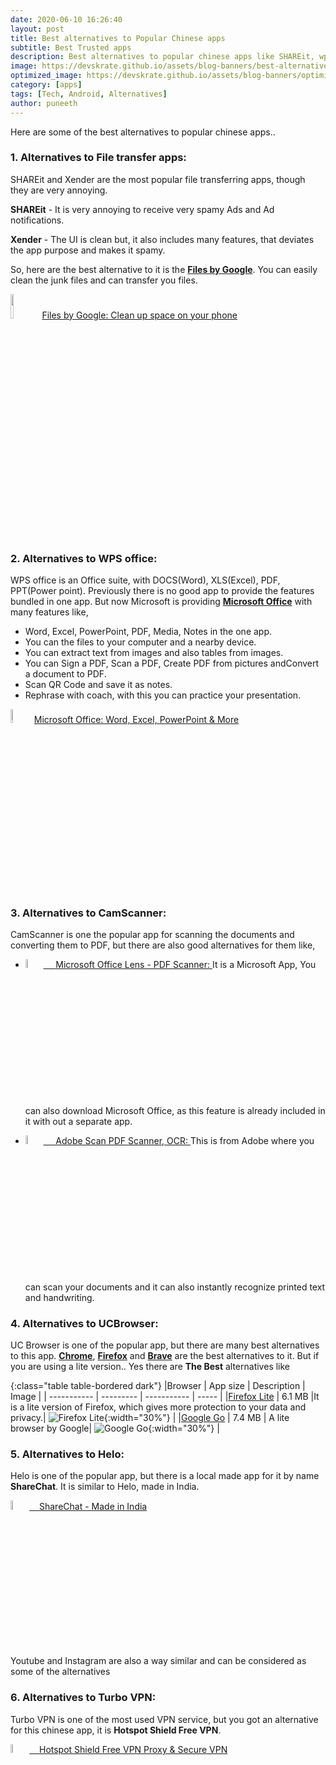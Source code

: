 ```yaml
---
date: 2020-06-10 16:26:40
layout: post
title: Best alternatives to Popular Chinese apps
subtitle: Best Trusted apps
description: Best alternatives to popular chinese apps like SHAREit, wps-office etc
image: https://devskrate.github.io/assets/blog-banners/best-alternatives-to-chinese-apps.webp
optimized_image: https://devskrate.github.io/assets/blog-banners/optimized/best-alternatives-to-chinese-apps.webp
category: [apps]
tags: [Tech, Android, Alternatives]
author: puneeth
---
```


Here are some of the best alternatives to popular chinese apps..

### 1. Alternatives to File transfer apps:

SHAREit and Xender are the most popular file transferring apps, though they are very annoying.

**SHAREit** - It is very annoying to receive very spamy Ads and Ad notifications.

**Xender** - The UI is clean but, it also includes many features, that deviates the app purpose and makes it spamy.

So, here are the best alternative to it is the [**Files by Google**](https://play.google.com/store/apps/details?id=com.google.android.apps.nbu.files&hl=en_IN). You can easily clean the junk files and can transfer you files.

<p align="">
  <a href="https://play.google.com/store/apps/details?id=com.google.android.apps.nbu.files&hl=en_IN"><img width="10%" src="https://devskrate.github.io/assets/images/alternatives/chinese-apps/filesgo.webp"><bold>Files by Google: Clean up space on your phone</bold></a>
</p>

### 2. Alternatives to WPS office:

WPS office is an Office suite, with DOCS(Word), XLS(Excel), PDF, PPT(Power point). Previously there is no good app to provide the features bundled in one app. But now Microsoft is providing [**Microsoft Office**](https://play.google.com/store/apps/details?id=com.microsoft.office.officehubrow&hl=en_IN) with many features like,

- Word, Excel, PowerPoint, PDF, Media, Notes in the one app.
- You can the files to your computer and a nearby device.
- You can extract text from images and also tables from images.
- You can Sign a PDF, Scan a PDF, Create PDF from pictures andConvert a document to PDF.
- Scan QR Code and save it as notes.
- Rephrase with coach, with this you can practice your presentation.

<p align="">
  <a href="https://play.google.com/store/apps/details?id=com.microsoft.office.officehubrow&hl=en_IN"><img width="7.5%" src="https://devskrate.github.io/assets/images/alternatives/chinese-apps/microsoft-office.webp"><bold>Microsoft Office: Word, Excel, PowerPoint & More</bold></a>
</p>

### 3. Alternatives to CamScanner:

CamScanner is one the popular app for scanning the documents and converting them to PDF, but there are also good alternatives for them like,

- <p align="">
  <a href="https://play.google.com/store/apps/details?id=com.microsoft.office.officelens&hl=en_IN"><img width="6%" src="https://devskrate.github.io/assets/images/alternatives/chinese-apps/microsoft-office-lens.webp">&nbsp;&nbsp;&nbsp;&nbsp;&nbsp;<bold>Microsoft Office Lens - PDF Scanner: </bold></a>It is a Microsoft App, You can also download Microsoft Office, as this feature is already included in it with out a separate app.
  </p>

- <p align="">
  <a href="https://play.google.com/store/apps/details?id=com.adobe.scan.android&hl=en_IN"><img width="6%" src="https://devskrate.github.io/assets/images/alternatives/chinese-apps/adobe-scan.webp">&nbsp;&nbsp;&nbsp;&nbsp;&nbsp;<bold>Adobe Scan PDF Scanner, OCR: </bold></a>This is from Adobe where you can scan your documents and it can also instantly recognize printed text and handwriting.
  </p>

### 4. Alternatives to UCBrowser:

UC Browser is one of the popular app, but there are many best alternatives to this app.
[**Chrome**](https://play.google.com/store/apps/details?id=com.android.chrome&hl=en_IN), [**Firefox**](https://play.google.com/store/apps/details?id=org.mozilla.firefox&hl=en_IN) and [**Brave**](https://play.google.com/store/apps/details?id=com.brave.browser&hl=en_IN) are the best alternatives to it.
But if you are using a lite version.. Yes there are **The Best** alternatives like

{:class="table table-bordered dark"}
|Browser | App size | Description | Image |
| ----------- | --------- | ----------- | ----- |
|[Firefox Lite](https://play.google.com/store/apps/details?id=org.mozilla.rocket&hl=en_IN) | 6.1 MB |It is a lite version of Firefox, which gives more protection to your data and privacy.| ![Firefox Lite](https://devskrate.github.io/assets/images/alternatives/chinese-apps/firefox-lite.webp){:width="30%"} |
|[Google Go](https://play.google.com/store/apps/details?id=com.google.android.apps.searchlite&hl=en_IN) | 7.4 MB | A lite browser by Google| ![Google Go](https://devskrate.github.io/assets/images/alternatives/chinese-apps/google-go.webp){:width="30%"} |

### 5. Alternatives to Helo:

Helo is one of the popular app, but there is a local made app for it by name **ShareChat**. It is similar to Helo, made in India.

<p align="">
  <a href="https://play.google.com/store/apps/details?id=in.mohalla.sharechat"><img width="6%" src="https://devskrate.github.io/assets/images/alternatives/chinese-apps/share-chat.webp">&nbsp;&nbsp;&nbsp;&nbsp;<bold>ShareChat - Made in India</bold></a>
</p>
Youtube and Instagram are also a way similar and can be considered as some of the alternatives

### 6. Alternatives to Turbo VPN:

Turbo VPN is one of the most used VPN service, but you got an alternative for this chinese app, it is **Hotspot Shield Free VPN**.

<p align="">
  <a href="https://play.google.com/store/apps/details?id=hotspotshield.android.vpn&hl=en_IN"><img width="6%" src="https://devskrate.github.io/assets/images/alternatives/chinese-apps/hotspot-shield-vpn.webp">&nbsp;&nbsp;&nbsp;&nbsp;<bold>Hotspot Shield Free VPN Proxy & Secure VPN</bold></a>
</p>
